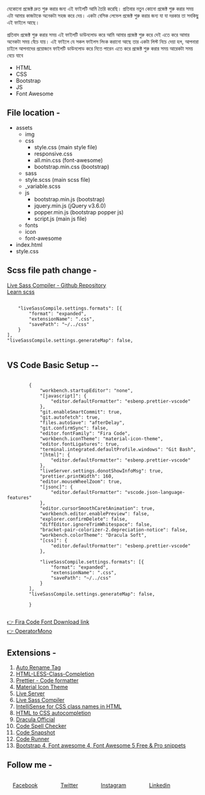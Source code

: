 <div style="text-align:center; margin:10px auto;">
    <img style="margin-left:200px ;" src="./Quick start/assets/img/download.png" alt="">
    <br><br>
</div>
<p>
    যেকোনো প্রজেক্ট দ্রুত শুরু করার জন্য এই ফাইলটি আমি তৈরি করেছি। প্রতিবার নতুন কোনো প্রজেক্ট শুরু করার সময় এটা আমার কাজটাকে অনেকটা সহজ করে দেয়। একটা বেসিক লেভেল প্রজেক্ট শুরু করার জন্য যা যা দরকার তা সবকিছু এই ফাইলে আছে।
</p>
<p>
    প্রতিবাদ প্রজেক্ট শুরু করার সময় এই ফাইলটি ডাউনলোড করে আমি আমার প্রজেক্ট শুরু করে দেই এতে করে আমার অনেকটা সময় বেঁচে যায়। এই ফাইলে যে সকল ফাইলস লিংক করানো আছে তার একটা লিস্ট নিচে দেয়া হল, আপনারা চাইলে আপনাদের প্রয়োজনে ফাইলটি ডাউনলোড করে নিতে পারেন এতে করে প্রজেক্ট শুরু করার সময় আরেকটা সময় বেচে যাবে
</p>


<ul>
    <li>HTML</li>
    <li>CSS</li>
    <li>Bootstrap</li>
    <li>JS</li>
    <li>Font Awesome</li>
</ul>

## File location -

<ul>
    <li>assets
        <ul>
            <li>img</li>
            <li>css
                <ul>
                    <li>style.css (main style file)</li>
                    <li>responsive.css</li>
                    <li>all.min.css (font-awesome)</li>
                    <li>bootstrap.min.css (bootstrap)</li>
                </ul>
            </li>
            <li>sass
                <li>style.scss (main scss file)</li>
                <li>_variable.scss </li>
            </li>
            <li>js
                <ul>
                    <li>bootstrap.min.js (bootstrap)</li>
                    <li>jquery.min.js (jQuery v3.6.0)</li>
                    <li>popper.min.js (bootstrap popper js)</li>
                    <li>script.js (main js file)</li>
                </ul>
            </li>
            <li>fonts</li>
            <li>icon</li>
            <li>font-awesome</li>
        </ul>
    </li>
    <li>index.html</li>
    <li>style.css</li>
</ul>


## Scss file path change - 

<a href="https://github.com/glenn2223/vscode-live-sass-compiler" target="_blank">Live Sass Compiler - Github Repository</a> <br> 
<a href="https://www.w3schools.com/sass/default.php" target="_blank">Learn scss</a>
<pre>
<code>
    "liveSassCompile.settings.formats": [{
        "format": "expanded",
        "extensionName": ".css",
        "savePath": "~/../css"
    }
],
"liveSassCompile.settings.generateMap": false,
</code>
</pre>




## VS Code Basic Setup --

<pre>
    <code>
        {
            "workbench.startupEditor": "none",
            "[javascript]": {
                "editor.defaultFormatter": "esbenp.prettier-vscode"
            },
            "git.enableSmartCommit": true,
            "git.autofetch": true,
            "files.autoSave": "afterDelay",
            "git.confirmSync": false,
            "editor.fontFamily": "Fira Code",
            "workbench.iconTheme": "material-icon-theme",
            "editor.fontLigatures": true,
            "terminal.integrated.defaultProfile.windows": "Git Bash",
            "[html]": {
                "editor.defaultFormatter": "esbenp.prettier-vscode"
            },
            "liveServer.settings.donotShowInfoMsg": true,
            "prettier.printWidth": 160,
            "editor.mouseWheelZoom": true,
            "[jsonc]": {
                "editor.defaultFormatter": "vscode.json-language-features"
            },
            "editor.cursorSmoothCaretAnimation": true,
            "workbench.editor.enablePreview": false,
            "explorer.confirmDelete": false,
            "diffEditor.ignoreTrimWhitespace": false,
            "bracket-pair-colorizer-2.depreciation-notice": false,
            "workbench.colorTheme": "Dracula Soft",
            "[css]": {
                "editor.defaultFormatter": "esbenp.prettier-vscode"
            },
            
            "liveSassCompile.settings.formats": [{
                "format": "expanded",
                "extensionName": ".css",
                "savePath": "~/../css"
            }
        ],
        "liveSassCompile.settings.generateMap": false,
        
        }
    </code>
</pre>

<a href="https://fonts.google.com/specimen/Fira+Code" target="_blank">👉 Fira Code Font Download link </a> <br>
<a href="https://github.com/developer-zahir/vs-code-font" target="_blank">👉 OperatorMono </a>


## Extensions -

<ol>
    <li><a href="https://marketplace.visualstudio.com/items?itemName=formulahendry.auto-rename-tag" target="_blank">Auto Rename Tag</a></li>
    <li><a href="https://marketplace.visualstudio.com/items?itemName=wangkechun.html-less-class-completion" target="_blank">HTML-LESS-Class-Completion</a></li>
    <li><a href="https://marketplace.visualstudio.com/items?itemName=esbenp.prettier-vscode" target="_blank">Prettier - Code formatter</a></li>
    <li><a href="https://marketplace.visualstudio.com/items?itemName=PKief.material-icon-theme" target="_blank">Material Icon Theme</a></li>
    <li><a href="https://marketplace.visualstudio.com/items?itemName=ritwickdey.LiveServer" target="_blank">Live Server</a></li>
    <li><a href="https://marketplace.visualstudio.com/items?itemName=glenn2223.live-sass" target="_blank">Live Sass Compiler</a></li>
    <li><a href="https://marketplace.visualstudio.com/items?itemName=Zignd.html-css-class-completion" target="_blank">IntelliSense for CSS class names in HTML</a></li>
    <li><a href="https://marketplace.visualstudio.com/items?itemName=solnurkarim.html-to-css-autocompletion" target="_blank">HTML to CSS autocompletion</a></li>
    <li><a href="https://marketplace.visualstudio.com/items?itemName=dracula-theme.theme-dracula" target="_blank">Dracula Official</a></li>
    <li><a href="https://marketplace.visualstudio.com/items?itemName=streetsidesoftware.code-spell-checker" target="_blank">Code Spell Checker</a></li>
    <li><a href="https://marketplace.visualstudio.com/items?itemName=robertz.code-snapshot" target="_blank">Code Snapshot</a></li>
    <li><a href="https://marketplace.visualstudio.com/items?itemName=formulahendry.code-runner" target="_blank">Code Runner</a></li>
    <li><a href="https://marketplace.visualstudio.com/items?itemName=thekalinga.bootstrap4-vscode" target="_blank">Bootstrap 4, Font awesome 4, Font Awesome 5 Free & Pro snippets</a></li>
</ol>












## Follow me - 

<div style=" display: flex; gap: 30px;">
    <span style="display:inline-block; margin:15px;"><a href="https://www.facebook.com/developerzahir/" target="_blank">Facebook </a></span>
    <span style="display:inline-block; margin:15px;"><a href="https://twitter.com/developerzahir" target="_blank">Twitter </a></span>
    <span style="display:inline-block; margin:15px;"><a href="https://www.instagram.com/developer_zahir" target="_blank">Instagram </a></span>
    <span style="display:inline-block; margin:15px;"><a href="https://www.linkedin.com/in/developer-zahir/" target="_blank">Linkedin </a></span>
</div>
